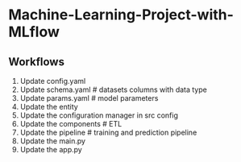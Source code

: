 # Machine-Learning-Project-with-MLflow


## Workflows

1. Update config.yaml   
2. Update schema.yaml   # datasets columns with data type
3. Update params.yaml   # model parameters
4. Update the entity    
5. Update the configuration manager in src config
6. Update the components # ETL
7. Update the pipeline   # training and prediction pipeline
8. Update the main.py
9. Update the app.py